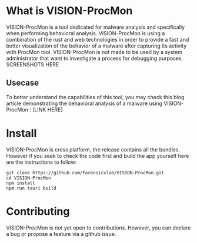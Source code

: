 



# What is VISION-ProcMon

VISION-ProcMon is a tool dedicated for malware analysis and specifically when performing behavioral analysis. VISION-ProcMon is using a combination of the rust and web technologies in order to provide a fast and better visualization of the behavior of a malware after capturing its activity with ProcMon tool. VISION-ProcMon is not made to be used by a system administrator that want to investigate a process for debugging purposes.
SCREENSHOTS HERE

## Usecase
To better understand the capabilities of this tool, you may check this blog article demonstrating the behavioral analysis of a malware using VISION-ProcMon : [LINK HERE]

# Install
VISION-ProcMon is cross platform, the release contains all the bundles. However if you seek to check the code first and build the app yourself here are the instructions to follow:

```
git clone https://github.com/forensicxlab/VISION-ProcMon.git
cd VISION-ProcMon
npm install 
npm run tauri build
```


# Contributing
VISION-ProcMon is not yet open to contributions. However, you can declare a bug or propose a feature via a github issue.
